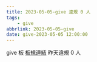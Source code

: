 ```yaml
---
title: 2023-05-05-give 違規 0 人
tags:
    - give
abbrlink: 2023-05-05-give
date: give-2023-05-05 12:00:00
---
```

give 板 [板規連結](https://www.ptt.cc/bbs/give/M.1612495900.A.C32.html)
昨天違規 0 人
